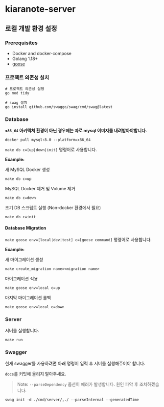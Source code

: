 # kiaranote-server 

## 로컬 개발 환경 설정

### Prerequisites

- Docker and docker-compose
- Golang 1.18+
- [goose](https://github.com/pressly/goose)

### 프로젝트 의존성 설치

```shell
# 프로젝트 의존성 실행
go mod tidy

# swag 설치
go install github.com/swaggo/swag/cmd/swag@latest
```

### Database

**`x86_64` 아키텍쳐 환경이 아닌 경우에는 따로 mysql 이미지를 내려받아야합니다.**

```shell
docker pull mysql:8.0 --platform=x86_64
```

`make db c=[up|down|init]` 명령어로 사용합니다.

**Example:**

새 MySQL Docker 생성

```shell
make db c=up
```

MySQL Docker 제거 및 Volume 제거

```shell
make db c=down
```

초기 DB 스크립트 실행 (Non-docker 환경에서 필요)

```shell
make db c=init
```

#### Database Migration

`make goose env=[local|dev|test] c=[goose command]` 명령어로 사용합니다.

**Example:**

새 마이그레이션 생성

```shell
make create_migration name=<migration name>
```

마이그레이션 적용

```shell
make goose env=local c=up
```

마지막 마이그레이션 롤백

```shell
make goose env=local c=down
```

### Server

서버를 실행합니다.

```shell
make run
```

### Swagger

현재 swagger를 사용하려면 아래 명령어 입력 후 서버를 실행해주어야 합니다.

`docs`를 커밋에 올리지 말아주세요.

> Note: `--parseDependency` 옵션이 에러가 발생합니다. 원인 파악 후 조치하겠습니다.

```shell
swag init -d ./cmd/server/,./ --parseInternal --generatedTime
```
